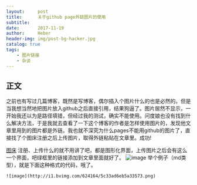 ```yaml
---
layout:     post
title:      关于github page外链图片的使用
subtitle:   
date:       2017-11-19
author:     Heber
header-img: img/post-bg-hacker.jpg
catalog: true
tags:
    - 图片链接
    - 杂谈
---
```



## 正文

之前也有写过几篇博客，既然是写博客，偶尔插入个图片什么的也是必然的。但是当我想当然地把图片放入github之后直接引用，结果狗逼了。图片居然不显示，一开始我还以为是路径填错，但经过我的测试，确实不能使用。问度娘也没有找到什么解决方法，于是我就去查看了一下这个博客的作者是怎样使用图片的，发现他文章里用到的图片都是外链。我也就不深究为什么pages不能用github的图片了，直接找了个图床注册之后上传图片，取得外链粘贴在文章里。成功!

[图床](http://www.tietuku.com)
注册、上传什么的就不用讲了吧，都是图形化界面，上传图片之后会有这么一个界面，吧绿框里的链接添加到文章里面就好了。
![image](http://i1.bvimg.com/624164/5c33ad6eb5a33573.png)
举个例子（md类型），就是下面这种格式的代码，哦了。

```objc
![image](http://i1.bvimg.com/624164/5c33ad6eb5a33573.png)
```


